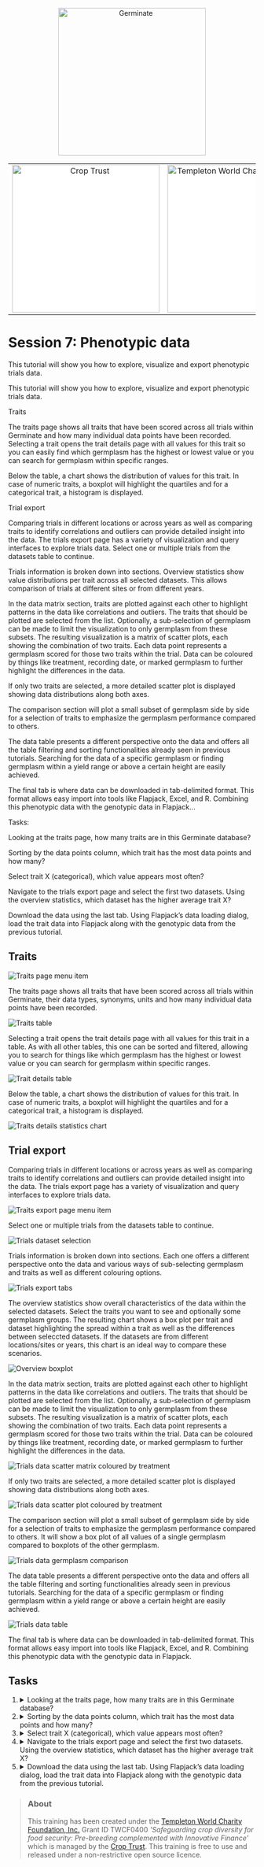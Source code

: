 <!-- Use these horrible HTML tag attributes because Markdown only supports limited HTML/CSS -->
<p align="center">
  <img src="img/germinate-square-name.svg" width="300" alt="Germinate">
</p>

<table bgcolor="white">
  <tbody>
    <tr>
      <td align="center" valign="middle">
        <img src="img/crop-trust.svg" width="300" alt="Crop Trust">
      </td>
      <td align="center" valign="middle">
        <img src="img/templeton.svg" width="300" alt="Templeton World Charity Foundation">
      </td>
      <td align="center" valign="middle">
        <img src="img/hutton.svg" width="300" alt="The James Hutton Institute">
      </td>
    </tr>
  </tbody>
</table>

# Session 7: Phenotypic data

This tutorial will show you how to explore, visualize and export phenotypic trials data.


This tutorial will show you how to explore, visualize and export phenotypic trials data. 

Traits 

The traits page shows all traits that have been scored across all trials within Germinate and how many individual data points have been recorded. Selecting a trait opens the trait details page with all values for this trait so you can easily find which germplasm has the highest or lowest value or you can search for germplasm within specific ranges. 

Below the table, a chart shows the distribution of values for this trait. In case of numeric traits, a boxplot will highlight the quartiles and for a categorical trait, a histogram is displayed. 

Trial export 

Comparing trials in different locations or across years as well as comparing traits to identify correlations and outliers can provide detailed insight into the data. The trials export page has a variety of visualization and query interfaces to explore trials data. Select one or multiple trials from the datasets table to continue. 

Trials information is broken down into sections. Overview statistics show value distributions per trait across all selected datasets. This allows comparison of trials at different sites or from different years. 

In the data matrix section, traits are plotted against each other to highlight patterns in the data like correlations and outliers. The traits that should be plotted are selected from the list. Optionally, a sub-selection of germplasm can be made to limit the visualization to only germplasm from these subsets. The resulting visualization is a matrix of scatter plots, each showing the combination of two traits. Each data point represents a germplasm scored for those two traits within the trial. Data can be coloured by things like treatment, recording date, or marked germplasm to further highlight the differences in the data. 

If only two traits are selected, a more detailed scatter plot is displayed showing data distributions along both axes. 

The comparison section will plot a small subset of germplasm side by side for a selection of traits to emphasize the germplasm performance compared to others. 

The data table presents a different perspective onto the data and offers all the table filtering and sorting functionalities already seen in previous tutorials. Searching for the data of a specific germplasm or finding germplasm within a yield range or above a certain height are easily achieved. 

The final tab is where data can be downloaded in tab-delimited format. This format allows easy import into tools like Flapjack, Excel, and R. Combining this phenotypic data with the genotypic data in Flapjack… 

 

Tasks: 

Looking at the traits page, how many traits are in this Germinate database? 

Sorting by the data points column, which trait has the most data points and how many? 

Select trait X (categorical), which value appears most often? 

Navigate to the trials export page and select the first two datasets. Using the overview statistics, which dataset has the higher average trait X? 

Download the data using the last tab. Using Flapjack’s data loading dialog, load the trait data into Flapjack along with the genotypic data from the previous tutorial. 



## Traits

<img src="session-7/img/traits-page.png" style="max-width: 100%;" alt="Traits page menu item">

The traits page shows all traits that have been scored across all trials within Germinate, their data types, synonyms, units and how many individual data points have been recorded.

<img src="session-7/img/traits-table.png" style="max-width: 100%;" alt="Traits table">

Selecting a trait opens the trait details page with all values for this trait in a table. As with all other tables, this one can be sorted and filtered, allowing you to search for things like which germplasm has the highest or lowest value or you can search for germplasm within specific ranges.

<img src="session-7/img/traits-details-table.png" style="max-width: 100%;" alt="Trait details table">

Below the table, a chart shows the distribution of values for this trait. In case of numeric traits, a boxplot will highlight the quartiles and for a categorical trait, a histogram is displayed.

<img src="session-7/img/traits-details-chart.png" style="max-width: 100%;" alt="Traits details statistics chart">

## Trial export

Comparing trials in different locations or across years as well as comparing traits to identify correlations and outliers can provide detailed insight into the data. The trials export page has a variety of visualization and query interfaces to explore trials data.

<img src="session-7/img/traits-export-page.png" style="max-width: 100%;" alt="Traits export page menu item">

Select one or multiple trials from the datasets table to continue.

<img src="session-7/img/traits-datasets.png" style="max-width: 100%;" alt="Trials dataset selection">

Trials information is broken down into sections. Each one offers a different perspective onto the data and various ways of sub-selecting germplasm and traits as well as different colouring options.

<img src="session-7/img/trials-export-tabs.png" style="max-width: 100%;" alt="Trials export tabs">

The overview statistics show overall characteristics of the data within the selected datasets. Select the traits you want to see and optionally some germplasm groups. The resulting chart shows a box plot per trait and dataset highlighting the spread within a trait as well as the differences between seleccted datasets. If the datasets are from different locations/sites or years, this chart is an ideal way to compare these scenarios.

<img src="session-7/img/trials-export-overview-boxplot.png" style="max-width: 100%;" alt="Overview boxplot">

In the data matrix section, traits are plotted against each other to highlight patterns in the data like correlations and outliers. The traits that should be plotted are selected from the list. Optionally, a sub-selection of germplasm can be made to limit the visualization to only germplasm from these subsets. The resulting visualization is a matrix of scatter plots, each showing the combination of two traits. Each data point represents a germplasm scored for those two traits within the trial. Data can be coloured by things like treatment, recording date, or marked germplasm to further highlight the differences in the data.

<img src="session-7/img/trials-export-scatter-matrix.png" style="max-width: 100%;" alt="Trials data scatter matrix coloured by treatment">

If only two traits are selected, a more detailed scatter plot is displayed showing 
data distributions along both axes.

<img src="session-7/img/trials-export-scatter-plot.png" style="max-width: 100%;" alt="Trials data scatter plot coloured by treatment">

The comparison section will plot a small subset of germplasm side by side for a selection of traits to emphasize the germplasm performance compared to others. It will show a box plot of all values of a single germplasm compared to boxplots of the other germplasm.

<img src="session-7/img/trials-export-germplasm-comparison.png" style="max-width: 100%;" alt="Trials data germplasm comparison">

The data table presents a different perspective onto the data and offers all the table filtering and sorting functionalities already seen in previous tutorials. Searching for the data of a specific germplasm or finding germplasm within a yield range or above a certain height are easily achieved.

<img src="session-7/img/trials-export-table.png" style="max-width: 100%;" alt="Trials data table">


The final tab is where data can be downloaded in tab-delimited format. This format allows easy import into tools like Flapjack, Excel, and R. Combining this phenotypic data with the genotypic data in Flapjack.


## Tasks

1. <details><summary>Looking at the traits page, how many traits are in this Germinate database?</summary>Answer: X</details>
2. <details><summary>Sorting by the data points column, which trait has the most data points and how many?</summary>Answer: X</details>
3. <details><summary>Select trait X (categorical), which value appears most often?</summary>Answer: X</details>
4. <details><summary>Navigate to the trials export page and select the first two datasets. Using the overview statistics, which dataset has the higher average trait X?</summary>Answer: X</details>
5. <details><summary>Download the data using the last tab. Using Flapjack’s data loading dialog, load the trait data into Flapjack along with the genotypic data from the previous tutorial.</summary>Answer: X</details>

> ### About
> This training has been created under the [Templeton World Charity Foundation, Inc.](https://www.templetonworldcharity.org/) Grant ID TWCF0400 *'Safeguarding crop diversity for food security: Pre-breeding complemented with Innovative Finance'* which is managed by the [Crop Trust](https://www.croptrust.org/). This training is free to use and released under a non-restrictive open source licence.